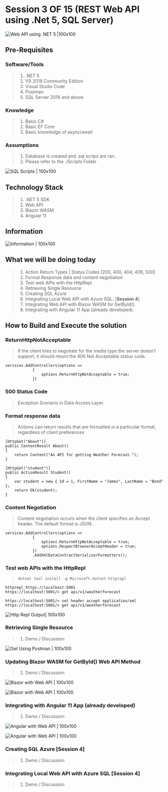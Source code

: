 # Session 3 OF 15 (REST Web API using .Net 5, SQL Server)

![Web API using .NET 5 |100x100](./Documentation/Images/ViswanathaSwamy.png)

## Pre-Requisites

### Software/Tools
> 1. .NET 5
> 1. VS 2019 Community Edition
> 1. Visual Studio Code
> 1. Postman
> 1. SQL Server 2016 and above 

### Knowledge
> 1. Basic C#
> 1. Basic EF Core
> 1. Basic knowledge of async/await

### Assumptions
> 1. Database is created and .sql scrips are ran.
> 1. Please refer to the ./Scripts Folder

![SQL Scripts | 100x100](./Documentation/Images/SQLScripts.PNG)

## Technology Stack

> 1. .NET 5 SDK
> 1. Web API
> 1. Blazor WASM
> 1. Angular 11

## Information
![Information | 100x100](./Documentation/Images/Information.PNG)

## What we will be doing today
> 1. Action Return Types | Status Codes [200, 400, 404, 406, 500]
> 1. Format Response data and content negotiation
> 1. Test web APIs with the HttpRepl
> 1. Retrieving Single Resource
> 1. Creating SQL Azure
> 1. Integrating Local Web API with Azure SQL. [**Session 4**]
> 1. Integrating Web API with Blazor WASM for GetById().
> 1. Integrating with Angular 11 App (already developed).

## How to Build and Execute the solution

### ReturnHttpNotAcceptable
> If the client tries to negotiate for the media type the server doesn’t support, it should return the 406 Not Acceptable status code.

```
services.AddControllers(options =>
            {
                options.ReturnHttpNotAcceptable = true;
            })
```

### 500 Status Code
> Exception Scenario in Data Access Layer.

### Format response data
> Actions can return results that are formatted in a particular format, regardless of client preferences

```
[HttpGet("About")]
public ContentResult About()
{
    return Content("An API for getting Weather Forecast.");
}

[HttpGet("student")]
public ActionResult Student()
{
    var student = new { Id = 1, FirstName = "James", LastName = "Bond" };
    return Ok(student);
}
```

### Content Negotiation
> Content negotiation occurs when the client specifies an Accept header. The default format is JSON.

```
services.AddControllers(options =>
            {
                options.ReturnHttpNotAcceptable = true;
                options.RespectBrowserAcceptHeader = true;
            })
            .AddXmlDataContractSerializerFormatters();
```

### Test web APIs with the HttpRepl
> ```
> dotnet tool install -g Microsoft.dotnet-httprepl
> ```

```
httprepl https://localhost:5001
https://localhost:5001/> get api/v1/weatherforecast

https://localhost:5001/> set header accept application/xml
https://localhost:5001/> get api/v1/weatherforecast
```

![Http Repl Output| 100x100](./Documentation/Images/HttpRepl_Output.PNG)

### Retrieving Single Resource
> 1. Demo / Discussion

![Get Using Postman | 100x100](./Documentation/Images/GetUsingPostman.PNG)

### Updating Blazor WASM for GetById() Web API Method
> 1. Demo / Discussion

![Blazor with Web API | 100x100](./Documentation/Images/WebAPI_Blazor.PNG)

![Blazor with Web API | 100x100](./Documentation/Images/WebAPI_Blazor_1.PNG)

### Integrating with Angular 11 App (already developed)
> 1. Demo / Discussion

![Angular with Web API | 100x100](./Documentation/Images/WebAPI_Angular.PNG)

![Angular with Web API | 100x100](./Documentation/Images/WebAPI_Angular_1.PNG)


### Creating SQL Azure [Session 4]
> 1. Demo / Discussion

### Integrating Local Web API with Azure SQL [Session 4]
> 1. Demo / Discussion
